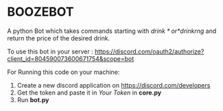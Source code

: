 # BOOZEBOT   


A python Bot which takes commands starting with *$drink* or *$drinkrng* and return the price of the desired drink. 

To use this bot in your server : https://discord.com/oauth2/authorize?client_id=804590073600671754&scope=bot

For Running this code on your machine:
1. Create a new discord application on  https://discord.com/developers
2. Get the token and paste it in *Your Token* in **core.py**
3. Run **bot.py**